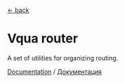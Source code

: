 [← back](https://github.com/sterjakovigor/vqua/tree/master)

# Vqua router

A set of utilities for organizing routing.

[Documentation](http://vqua.org/en/router) /
[Документация](http://vqua.org/ru/router)
